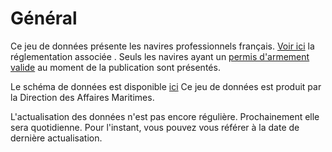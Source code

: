 
# Général

Ce jeu de données présente les navires professionnels français. [Voir ici](https://www.ecologique-solidaire.gouv.fr/reglementation-des-navires-plaisance-professionnelle-en-mer) la réglementation associée .
Seuls les navires ayant un [permis d'armement valide](https://www.ecologique-solidaire.gouv.fr/armement-dun-navire-professionnel) au moment de la publication sont présentés. 

Le schéma de données est disponible [ici](./schema_donnees.md#)
Ce jeu de données est produit par la Direction des Affaires Maritimes.

L'actualisation des données n'est pas encore régulière. Prochainement elle sera quotidienne. Pour l'instant, vous pouvez vous référer à la date de dernière actualisation.
